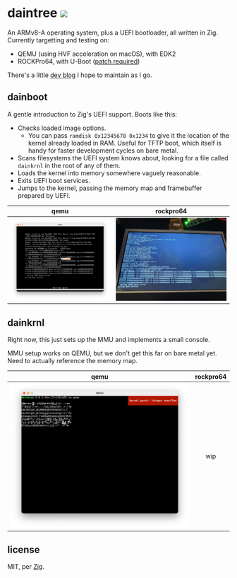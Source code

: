 # daintree <img src="https://s1.at.atcdn.net/wp-content/uploads/2018/12/AT_LandingPage_HeaderImage_Daintree_2018NOV22-768x369.jpg" height="32">

An ARMv8-A operating system, plus a UEFI bootloader, all written in Zig. Currently targetting and testing on:

* QEMU (using HVF acceleration on macOS), with EDK2
* ROCKPro64, with U-Boot ([patch required](https://patchwork.ozlabs.org/project/uboot/patch/20210209062150.mmshhxissljf6fak@talia.n4wrvuuuhszuhem3na2pm5saea.px.internal.cloudapp.net/))

There's a little [dev blog](https://github.com/kivikakk/daintree/discussions/1) I hope to maintain as I go.

## dainboot

A gentle introduction to Zig's UEFI support. Boots like this:

* Checks loaded image options.
  * You can pass `ramdisk 0x12345678 0x1234` to give it the location of the kernel already loaded in RAM. Useful for TFTP boot, which itself is handy for faster development cycles on bare metal.
* Scans filesystems the UEFI system knows about, looking for a file called `dainkrnl` in the root of any of them.
* Loads the kernel into memory somewhere vaguely reasonable.
* Exits UEFI boot services.
* Jumps to the kernel, passing the memory map and framebuffer prepared by UEFI.

| qemu | rockpro64 |
| :-: | :-: |
| ![](doc/img/dainboot-qemu.png) | ![](doc/img/dainboot-rockpro64.jpg) |

## dainkrnl

Right now, this just sets up the MMU and implements a small console.

MMU setup works on QEMU, but we don't get this far on bare metal yet. Need to actually reference the memory map.

| qemu | rockpro64 |
| :-: | :-: |
| ![](doc/img/dainkrnl-charset-qemu.png) | wip |


## license

MIT, per [Zig](https://github.com/ziglang/zig).
